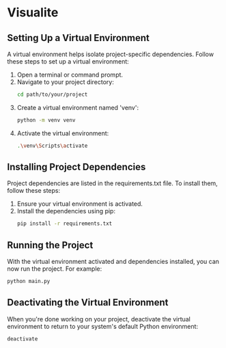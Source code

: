 # Visualite

## Setting Up a Virtual Environment

A virtual environment helps isolate project-specific dependencies. Follow these steps to set up a virtual environment:

1. Open a terminal or command prompt.
1. Navigate to your project directory:
   ```sh
   cd path/to/your/project
   ```
1. Create a virtual environment named 'venv':
   ```sh
   python -m venv venv
   ```
1. Activate the virtual environment:
   ```sh
   .\venv\Scripts\activate
   ```

## Installing Project Dependencies
Project dependencies are listed in the requirements.txt file. To install them, follow these steps:

1. Ensure your virtual environment is activated.
1. Install the dependencies using pip:
   ```sh
   pip install -r requirements.txt
   ```

## Running the Project
With the virtual environment activated and dependencies installed, you can now run the project. For example:
   ```sh
   python main.py
   ```

## Deactivating the Virtual Environment
When you're done working on your project, deactivate the virtual environment to return to your system's default Python environment:
   ```sh
   deactivate
   ```
